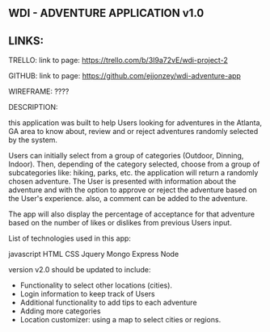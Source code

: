 WDI - ADVENTURE APPLICATION v1.0
--------------------------------

LINKS:
------

TRELLO: link to page: https://trello.com/b/3I9a72vE/wdi-project-2

GITHUB: link to page: https://github.com/ejjonzey/wdi-adventure-app

WIREFRAME: ????




DESCRIPTION:

this application was built to help Users looking for adventures in the Atlanta, GA area to know about, review and or reject adventures randomly selected by the system. 

Users can initially select from a group of categories (Outdoor, Dinning, Indoor). Then, depending of the category selected, choose from a group of subcategories like: hiking, parks, etc. the application will return a randomly chosen adventure. The User is presented with information about the adventure and with the option to approve or reject the adventure based on the User's experience. also, a comment can be added to the adventure.

The app will also display the percentage of acceptance for that adventure based on the number of likes or dislikes from previous Users input.



List of technologies used in this app:

javascript
HTML
CSS
Jquery
Mongo
Express
Node


version v2.0 should be updated to include: 

   - Functionality to select other locations (cities).
   - Login information to keep track of Users
   - Additional functionality to add tips to each adventure
   - Adding more categories
   - Location customizer: using a map to select cities or regions.

